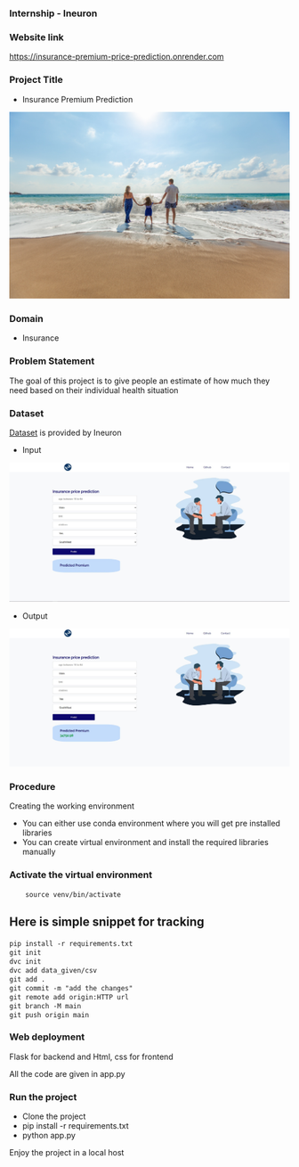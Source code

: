 ### Internship - Ineuron

### Website link
https://insurance-premium-price-prediction.onrender.com


### Project Title 
- Insurance Premium Prediction

<img src="https://github.com/praj2408/Insurance-Premium-Price-Prediction/blob/master/static/img/Insurance.jpg" alt="Insurance">

### Domain
- Insurance

### Problem Statement
<p>The goal of this project is to give people an estimate of how much they need based on
their individual health situation</p>

### Dataset
[Dataset](https://www.kaggle.com/noordeen/insurance-premium-prediction) is provided by Ineuron

- Input 
<img src="https://github.com/praj2408/Insurance-Premium-Price-Prediction/blob/master/static/img/Input.jpg" alt="input-value">

- Output
<img src="https://github.com/praj2408/Insurance-Premium-Price-Prediction/blob/master/static/img/Output.jpg" alt="output-value">



### Procedure
<p> Creating the working environment</p>

- You can either use conda environment where you will get pre installed libraries
- You can create virtual environment and install the required libraries manually

### Activate the virtual environment

``` cd virtual env
    source venv/bin/activate
 ```
 
  ## Here is simple snippet for tracking
 ```
 pip install -r requirements.txt
 git init
 dvc init
 dvc add data_given/csv
 git add .
 git commit -m "add the changes"
 git remote add origin:HTTP url
 git branch -M main
 git push origin main
 
 ```
 
 ### Web deployment

<p> Flask for backend and Html, css for frontend </p>
<p> All the code are given in app.py </p>

### Run the project

- Clone the project
- pip install -r requirements.txt
- python app.py

<p> Enjoy the project in a local host
    
